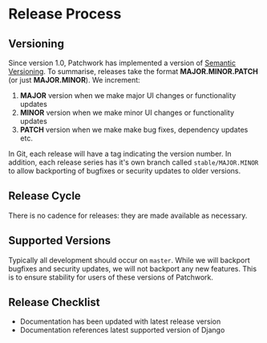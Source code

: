 # Release Process

## Versioning

Since version 1.0, Patchwork has implemented a version of
[Semantic Versioning][ref-semver]. To summarise, releases take the format
**MAJOR.MINOR.PATCH** (or just **MAJOR.MINOR**). We increment:

1. **MAJOR** version when we make major UI changes or functionality updates
2. **MINOR** version when we make minor UI changes or functionality updates
3. **PATCH** version when we make make bug fixes, dependency updates etc.

In Git, each release will have a tag indicating the version number. In
addition, each release series has it's own branch called `stable/MAJOR.MINOR`
to allow backporting of bugfixes or security updates to older versions.

## Release Cycle

There is no cadence for releases: they are made available as necessary.

## Supported Versions

Typically all development should occur on `master`. While we will backport
bugfixes and security updates, we will not backport any new features. This
is to ensure stability for users of these versions of Patchwork.

## Release Checklist

* Documentation has been updated with latest release version
* Documentation references latest supported version of Django

[ref-semver]: http://semver.org/
